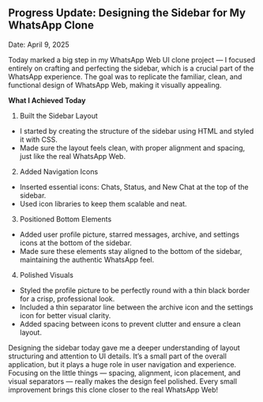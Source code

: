 ## **Progress Update: Designing the Sidebar for My WhatsApp Clone**

Date: April 9, 2025

Today marked a big step in my WhatsApp Web UI clone project — I focused entirely on crafting and perfecting the sidebar, which is a crucial part of the WhatsApp experience. The goal was to replicate the familiar, clean, and functional design of WhatsApp Web, making it visually appealing.

**What I Achieved Today**

1. Built the Sidebar Layout
* I started by creating the structure of the sidebar using HTML and styled it with CSS.
* Made sure the layout feels clean, with proper alignment and spacing, just like the real WhatsApp Web.
2. Added Navigation Icons
* Inserted essential icons: Chats, Status, and New Chat at the top of the sidebar.
* Used icon libraries to keep them scalable and neat.
3. Positioned Bottom Elements
* Added user profile picture, starred messages, archive, and settings icons at the bottom of the sidebar.
* Made sure these elements stay aligned to the bottom of the sidebar, maintaining the authentic WhatsApp feel.
4. Polished Visuals
* Styled the profile picture to be perfectly round with a thin black border for a crisp, professional look.
* Included a thin separator line between the archive icon and the settings icon for better visual clarity.
* Added spacing between icons to prevent clutter and ensure a clean layout.

Designing the sidebar today gave me a deeper understanding of layout structuring and attention to UI details. It’s a small part of the overall application, but it plays a huge role in user navigation and experience. Focusing on the little things — spacing, alignment, icon placement, and visual separators — really makes the design feel polished.
Every small improvement brings this clone closer to the real WhatsApp Web!
